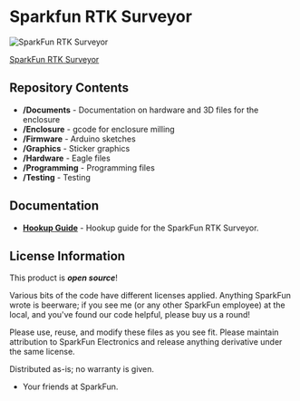 Sparkfun RTK Surveyor
===========================================================

![SparkFun RTK Surveyor](https://cdn.sparkfun.com/assets/parts/1/6/4/0/1/17369-GPS_RTK_Surveyor_-_Enclosed-01.jpg)

[SparkFun RTK Surveyor](https://cdn.sparkfun.com/assets/parts/1/6/4/0/1/17369-SparkFun_RTK_Surveyor-12.jpg)

Repository Contents
-------------------

* **/Documents** - Documentation on hardware and 3D files for the enclosure
* **/Enclosure** - gcode for enclosure milling
* **/Firmware** - Arduino sketches
* **/Graphics** - Sticker graphics
* **/Hardware** - Eagle files
* **/Programming** - Programming files
* **/Testing** - Testing

Documentation
--------------

* **[Hookup Guide](https://learn.sparkfun.com/tutorials/sparkfun-rtk-surveyor-hookup-guide)** - Hookup guide for the SparkFun RTK Surveyor.

License Information
-------------------

This product is _**open source**_!

Various bits of the code have different licenses applied. Anything SparkFun wrote is beerware; if you see me (or any other SparkFun employee) at the local, and you've found our code helpful, please buy us a round!

Please use, reuse, and modify these files as you see fit. Please maintain attribution to SparkFun Electronics and release anything derivative under the same license.

Distributed as-is; no warranty is given.

- Your friends at SparkFun.
